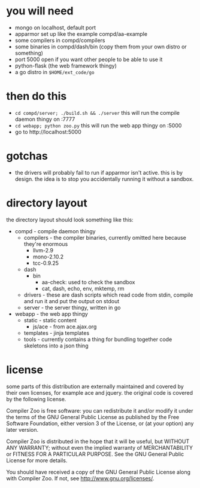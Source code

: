 you will need
=============

* mongo on localhost, default port
* apparmor set up like the example compd/aa-example
* some compilers in compd/compilers
* some binaries in compd/dash/bin (copy them from your own distro or something)
* port 5000 open if you want other people to be able to use it
* python-flask (the web framework thingy)
* a go distro in `$HOME/ext_code/go`

then do this
============

* `cd compd/server; ./build.sh && ./server`
  this will run the compile daemon thingy on :7777
* `cd webapp; python zoo.py`
  this will run the web app thingy on :5000
* go to http://localhost:5000

gotchas
=======

* the drivers will probably fail to run if apparmor isn't active. this is by design. the idea is to stop you accidentally running it without a sandbox.

directory layout
================

the directory layout should look something like this:

* compd - compile daemon thingy
  * compilers - the compiler binaries, currently omitted here because they're enormous
    * llvm-2.9
    * mono-2.10.2
    * tcc-0.9.25
  * dash
    * bin
      * aa-check: used to check the sandbox
      * cat, dash, echo, env, mktemp, rm
  * drivers - these are dash scripts which read code from stdin, compile and run it and put the output on stdout
  * server - the server thingy, written in go
* webapp - the web app thingy
  * static - static content
    * js/ace - from ace.ajax.org
  * templates - jinja templates
  * tools - currently contains a thing for bundling together code skeletons into a json thing

license
=======

some parts of this distribution are externally maintained and covered
by their own licenses, for example ace and jquery. the original code is covered
by the following license.

Compiler Zoo is free software: you can redistribute it and/or modify
it under the terms of the GNU General Public License as published by
the Free Software Foundation, either version 3 of the License, or
(at your option) any later version.

Compiler Zoo is distributed in the hope that it will be useful,
but WITHOUT ANY WARRANTY; without even the implied warranty of
MERCHANTABILITY or FITNESS FOR A PARTICULAR PURPOSE.  See the
GNU General Public License for more details.

You should have received a copy of the GNU General Public License
along with Compiler Zoo.  If not, see <http://www.gnu.org/licenses/>.
      
